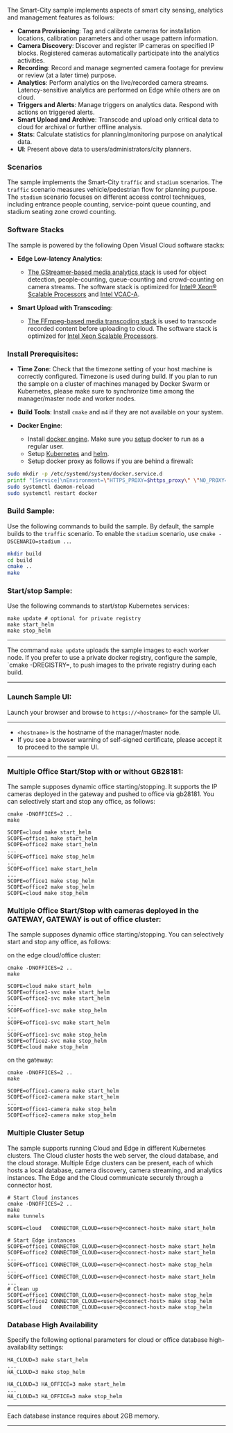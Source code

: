 
The Smart-City sample implements aspects of smart city sensing, analytics and management features as follows:   

- **Camera Provisioning**: Tag and calibrate cameras for installation locations, calibration parameters and other usage pattern information.   
- **Camera Discovery**: Discover and register IP cameras on specified IP blocks. Registered cameras automatically participate into the analytics activities.  
- **Recording**: Record and manage segmented camera footage for preview or review (at a later time) purpose.  
- **Analytics**: Perform analytics on the live/recorded camera streams. Latency-sensitive analytics are performed on Edge while others are on cloud.     
- **Triggers and Alerts**: Manage triggers on analytics data. Respond with actions on triggered alerts.   
- **Smart Upload and Archive**: Transcode and upload only critical data to cloud for archival or further offline analysis.    
- **Stats**: Calculate statistics for planning/monitoring purpose on analytical data.    
- **UI**: Present above data to users/administrators/city planners.   

### Scenarios

The sample implements the Smart-City `traffic` and `stadium` scenarios. The `traffic` scenario measures vehicle/pedestrian flow for planning purpose. The `stadium` scenario focuses on different access control techniques, including entrance people counting, service-point queue counting, and stadium seating zone crowd counting.   

### Software Stacks

The sample is powered by the following Open Visual Cloud software stacks:      
- **Edge Low-latency Analytics**:   
  - [The GStreamer-based media analytics stack](https://github.com/OpenVisualCloud/Dockerfiles/tree/master/Xeon/ubuntu-18.04/analytics/gst) is used for object detection, people-counting, queue-counting and crowd-counting on camera streams. The software stack is optimized for [Intel® Xeon® Scalable Processors](https://github.com/OpenVisualCloud/Dockerfiles/tree/master/Xeon/ubuntu-18.04/analytics/gst) and [Intel VCAC-A](https://github.com/OpenVisualCloud/Dockerfiles/tree/master/VCAC-A/ubuntu-18.04/analytics/gst).  
 
- **Smart Upload with Transcoding**:
  - [The FFmpeg-based media transcoding stack](https://github.com/OpenVisualCloud/Dockerfiles/tree/master/Xeon/centos-7.6/media/ffmpeg) is used to transcode recorded content before uploading to cloud. The software stack is optimized for [Intel Xeon Scalable Processors](https://github.com/OpenVisualCloud/Dockerfiles/tree/master/Xeon/centos-7.6/media/ffmpeg).  

### Install Prerequisites:

- **Time Zone**: Check that the timezone setting of your host machine is correctly configured. Timezone is used during build. If you plan to run the sample on a cluster of machines managed by Docker Swarm or Kubernetes, please make sure to synchronize time among the manager/master node and worker nodes.    

- **Build Tools**: Install `cmake` and `m4` if they are not available on your system.        

- **Docker Engine**:        
  - Install [docker engine](https://docs.docker.com/install). Make sure you [setup](https://docs.docker.com/install/linux/linux-postinstall) docker to run as a regular user.   
  - Setup [Kubernetes](https://kubernetes.io/docs/setup) and [helm](https://helm.sh/docs/intro/install).  
  - Setup docker proxy as follows if you are behind a firewall:   

```bash
sudo mkdir -p /etc/systemd/system/docker.service.d       
printf "[Service]\nEnvironment=\"HTTPS_PROXY=$https_proxy\" \"NO_PROXY=$no_proxy\"\n" | sudo tee /etc/systemd/system/docker.service.d/proxy.conf       
sudo systemctl daemon-reload          
sudo systemctl restart docker     
```

### Build Sample: 

Use the following commands to build the sample. By default, the sample builds to the `traffic` scenario. To enable the `stadium` scenario, use `cmake -DSCENARIO=stadium ..`.  

```bash
mkdir build    
cd build     
cmake ..    
make     
```

### Start/stop Sample: 

Use the following commands to start/stop Kubernetes services:

```
make update # optional for private registry
make start_helm
make stop_helm
```

---

The command `make update` uploads the sample images to each worker node. If you prefer to use a private docker registry, configure the sample, `cmake -DREGISTRY=<registry-url>, to push images to the private registry during each build.  

---

### Launch Sample UI:

Launch your browser and browse to `https://<hostname>` for the sample UI. 

---

* `<hostname>` is the hostname of the manager/master node.
* If you see a browser warning of self-signed certificate, please accept it to proceed to the sample UI.    
  
---

### Multiple Office Start/Stop with or without GB28181:

The sample supposes dynamic office starting/stopping. It supports the IP cameras deployed in the gateway and pushed to office via gb28181. You can selectively start and stop any office, as follows:

```
cmake -DNOFFICES=2 ..
make

SCOPE=cloud make start_helm
SCOPE=office1 make start_helm
SCOPE=office2 make start_helm
...
SCOPE=office1 make stop_helm
...
SCOPE=office1 make start_helm
...
SCOPE=office1 make stop_helm
SCOPE=office2 make stop_helm
SCOPE=cloud make stop_helm
```


### Multiple Office Start/Stop with cameras deployed in the GATEWAY, GATEWAY is out of office cluster:

The sample supposes dynamic office starting/stopping. You can selectively start and stop any office, as follows:

on the edge cloud/office cluster:
```
cmake -DNOFFICES=2 ..
make

SCOPE=cloud make start_helm
SCOPE=office1-svc make start_helm
SCOPE=office2-svc make start_helm
...
SCOPE=office1-svc make stop_helm
...
SCOPE=office1-svc make start_helm
...
SCOPE=office1-svc make stop_helm
SCOPE=office2-svc make stop_helm
SCOPE=cloud make stop_helm
```
on the gateway:
```
cmake -DNOFFICES=2 ..
make

SCOPE=office1-camera make start_helm
SCOPE=office2-camera make start_helm
...
SCOPE=office1-camera make stop_helm
SCOPE=office2-camera make stop_helm
```

### Multiple Cluster Setup

The sample supports running Cloud and Edge in different Kubernetes clusters. The Cloud cluster hosts the web server, the cloud database, and the cloud storage. Multiple Edge clusters can be present, each of which hosts a local database, camera discovery, camera streaming, and analytics instances. The Edge and the Cloud communicate securely through a connector host.  

```
# Start Cloud instances
cmake -DNOFFICES=2 ..
make
make tunnels

SCOPE=cloud   CONNECTOR_CLOUD=<user>@<connect-host> make start_helm

# Start Edge instances
SCOPE=office1 CONNECTOR_CLOUD=<user>@<connect-host> make start_helm
SCOPE=office2 CONNECTOR_CLOUD=<user>@<connect-host> make start_helm
...
SCOPE=office1 CONNECTOR_CLOUD=<user>@<connect-host> make stop_helm
...
SCOPE=office1 CONNECTOR_CLOUD=<user>@<connect-host> make start_helm
...
# Clean up
SCOPE=office1 CONNECTOR_CLOUD=<user>@<connect-host> make stop_helm
SCOPE=office2 CONNECTOR_CLOUD=<user>@<connect-host> make stop_helm
SCOPE=cloud   CONNECTOR_CLOUD=<user>@<connect-host> make stop_helm
```

### Database High Availability

Specify the following optional parameters for cloud or office database high-availability settings:

```
HA_CLOUD=3 make start_helm
...
HA_CLOUD=3 make stop_helm

HA_CLOUD=3 HA_OFFICE=3 make start_helm
...
HA_CLOUD=3 HA_OFFICE=3 make stop_helm
```

---

Each database instance requires about 2GB memory.   

---

